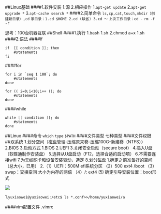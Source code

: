 ##Linux基础
####1.软件安装
1.源
2.相应操作
	1.`apt-get update`
	2.`apt-get upgrade *`
	3.`apt-cache search *`
####2.简单命令
`ls,cp,cat,touch,mkdir（创建新目录）,cd`
`家目录：1.cd $HOME 2.cd (缺省) 3.cd ～`
`上次工作目录：cd -`
`rm -f -r`

思考：100台机器互联
##Shell
####1.执行
1.bash 1.sh
 2.chmod a+x 1.sh
####2.语法
####if
```
if  [[ condition ]]; then
	#statements
fi
```
####for
```
for i in `seq 1 100`; do
	#statements
done
```
```
for (( i=0;i<10;i++ )); do
	#statements
done
```
####while
```
while [[ condition ]]; do
	#statements 
done
```
##Linux
####命令
`which`
`type`
`$PATH`
####文件类型
七种类型
####文件权限
##双系统
1.划分空间（磁盘管理-压缩原来卷-压缩100G-新建卷（NTFS））
2.BIOS 
3.启动方式
	1.BIOS
	2.UEFI
	3.关闭安全启动（secure boot）
4.插入U盘（软碟通制作安装盘）
5.选择从U盘启动（F12，选择合适的启动项）
6.不需要连接wifi
7.为无线网卡和设备安装驱动，选定
8.划分磁盘
	1.确定之前准备好的空间（总大小，已用）
	2.（1）UEFI：500M  efi系统分区
	   （2）500 ext4   /boot
	   （3）swap：交换空间  大小为内存的两倍
	   （4）/:  ext4
	   (5)	确定引导安装位置：boot形式	
	
![](/home/yuxiaowei/Desktop/lALPBbCc1rI4MhvNA0jNBvo_1786_840.png) 

1.`yuxiaowei@yuxiaowei:/etc$ ls *.conf>>/home/yuxiaowei/a`

####vim配置文件
.vimrc